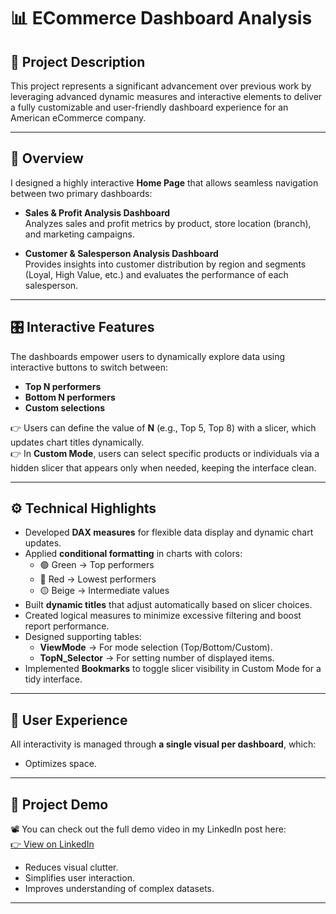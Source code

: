 # 📊 ECommerce Dashboard Analysis

## 📝 Project Description
This project represents a significant advancement over previous work by leveraging advanced dynamic measures and interactive elements to deliver a fully customizable and user-friendly dashboard experience for an American eCommerce company.

---

## 🔎 Overview
I designed a highly interactive **Home Page** that allows seamless navigation between two primary dashboards:

- **Sales & Profit Analysis Dashboard**  
  Analyzes sales and profit metrics by product, store location (branch), and marketing campaigns.

- **Customer & Salesperson Analysis Dashboard**  
  Provides insights into customer distribution by region and segments (Loyal, High Value, etc.) and evaluates the performance of each salesperson.

---

## 🎛 Interactive Features
The dashboards empower users to dynamically explore data using interactive buttons to switch between:

- **Top N performers**
- **Bottom N performers**
- **Custom selections**

👉 Users can define the value of **N** (e.g., Top 5, Top 8) with a slicer, which updates chart titles dynamically.  
👉 In **Custom Mode**, users can select specific products or individuals via a hidden slicer that appears only when needed, keeping the interface clean.

---

## ⚙️ Technical Highlights
- Developed **DAX measures** for flexible data display and dynamic chart updates.  
- Applied **conditional formatting** in charts with colors:  
  - 🟢 Green → Top performers  
  - 🔴 Red → Lowest performers  
  - 🟡 Beige → Intermediate values  
- Built **dynamic titles** that adjust automatically based on slicer choices.  
- Created logical measures to minimize excessive filtering and boost report performance.  
- Designed supporting tables:  
  - **ViewMode** → For mode selection (Top/Bottom/Custom).  
  - **TopN_Selector** → For setting number of displayed items.  
- Implemented **Bookmarks** to toggle slicer visibility in Custom Mode for a tidy interface.  

---

## 👤 User Experience
All interactivity is managed through **a single visual per dashboard**, which:  
- Optimizes space.  

---

## 🔗 Project Demo
📽️ You can check out the full demo video in my LinkedIn post here:  
[👉 View on LinkedIn](https://www.linkedin.com/posts/mohamed-hatem-921936258_powerbi-dataanalytics-businessintelligence-activity-7354752358016282624-PCKM?utm_source=share&utm_medium=member_desktop&rcm=ACoAAD9_jKkBtFrvtFfLdIMcI-yI7XX-qpdHQdM)

- Reduces visual clutter.  
- Simplifies user interaction.  
- Improves understanding of complex datasets.  

---

